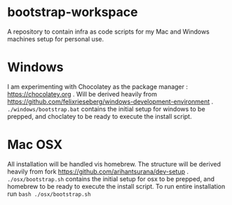 # bootstrap-workspace
A repository to contain infra as code scripts for my Mac and Windows machines setup for personal use.

# Windows
I am experimenting with Chocolatey as the package manager : https://chocolatey.org . Will be derived heavily from https://github.com/felixrieseberg/windows-development-environment .
`./windows/bootstrap.bat` contains the initial setup for windows to be prepped, and choclatey to be ready to execute the install script.

# Mac OSX
All installation will be handled vis homebrew. The structure will be derived heavily from fork https://github.com/arihantsurana/dev-setup .
`./osx/bootstrap.sh` contains the initial setup for osx to be prepped, and homebrew to be ready to execute the install script.
To run entire installation run `bash ./osx/bootstrap.sh`
